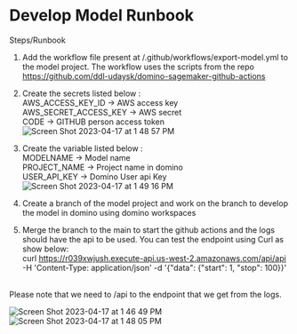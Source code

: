 # Develop Model Runbook

Steps/Runbook

1) Add the workflow file present at /.github/workflows/export-model.yml to the model project. The workflow uses the scripts from the repo    https://github.com/ddl-udaysk/domino-sagemaker-github-actions

2) Create the secrets listed below : <br>
  AWS_ACCESS_KEY_ID -> AWS access key <br>
  AWS_SECRET_ACCESS_KEY -> AWS secret <br>
  CODE -> GITHUB person access token <br>
![Screen Shot 2023-04-17 at 1 48 57 PM](https://user-images.githubusercontent.com/97467901/232568338-d6d001bc-7eed-429e-98c7-eb105c09b962.png)

3) Create the variable listed below : <br>
  MODELNAME -> Model name <br>
  PROJECT_NAME -> Project name in domino <br>
  USER_API_KEY -> Domino User api Key <br>
  ![Screen Shot 2023-04-17 at 1 49 16 PM](https://user-images.githubusercontent.com/97467901/232568414-1f0193c8-b8e0-4c0e-9d69-7af3a6650678.png)


4) Create a branch of the model project and work on the branch to develop the model in domino using domino workspaces

5) Merge the branch to the main to start the github actions and the logs should have the api to be used. You can test the endpoint using Curl as show below:<br>
   curl https://r039xwjush.execute-api.us-west-2.amazonaws.com/api/api -H 'Content-Type: application/json' -d '{"data": {"start": 1, "stop": 100}}'
<br>
   Please note that we need to /api to the endpoint that we get from the logs.
 
 ![Screen Shot 2023-04-17 at 1 46 49 PM](https://user-images.githubusercontent.com/97467901/232567938-30212e57-9562-49cd-b44b-4db67d0b9f87.png)
![Screen Shot 2023-04-17 at 1 48 05 PM](https://user-images.githubusercontent.com/97467901/232568169-4c36be19-c9c8-415c-8f07-ba99da2e14a2.png)
